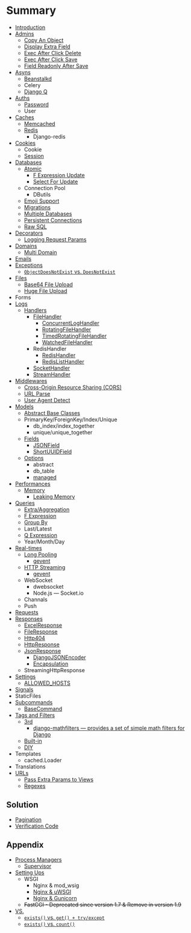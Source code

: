 # Summary

* [Introduction](README.md)
* [Admins](Admins/README.md)
  * [Copy An Object](Admins/copy-an-object.md)
  * [Display Extra Field](Admins/display-extra-field.md)
  * [Exec After Click Delete](Admins/exec-after-click-delete.md)
  * [Exec After Click Save](Admins/exec-after-click-save.md)
  * [Field Readonly After Save](Admins/field-readonly-after-save.md)
* [Asyns](Asyns/README.md)
  * [Beanstalkd](Asyns/Beanstalkd.md)
  * Celery
  * [Django Q](Asyns/django-q.md)
* [Auths](Auths/README.md)
  * [Password](Auths/Password.md)
  * User
* [Caches](Caches/README.md)
  * [Memcached](Caches/Memcached.md)
  * [Redis](Caches/Redis/README.md)
    * Django-redis
* [Cookies](Cookies/README.md)
  * Cookie
  * [Session](Cookies/Session.md)
* [Databases](Databases/README.md)
  * [Atomic](Databases/Atomic/README.md)
    * [F Expression Update](Databases/Atomic/f-expression-update.md)
    * [Select For Update](Databases/Atomic/select-for-update.md)
  * Connection Pool
    * DButils
  * [Emoji Support](Databases/emoji-support.md)
  * [Migrations](Databases/Migrations.md)
  * [Multiple Databases](Databases/multiple-databases.md)
  * [Persistent Connections](Databases/persistent-connections.md)
  * [Raw SQL](Databases/raw-sql.md)
* [Decorators](Decorators/README.md)
  * [Logging Request Params](Logs/logging-request-params.md)
* [Domains](Domains/README.md)
  * [Multi Domain](Domains/multi-domain.md)
* [Emails](Emails/README.md)
* [Exceptions](Exceptions/README.md)
  * [``ObjectDoesNotExist`` vs. ``DoesNotExist``](Exceptions/ObjectDoesNotExist-DoesNotExist.md)
* [Files](Files/README.md)
  - [Base64 File Upload](Files/base64-image-upload.md)
  - [Huge File Upload](Files/huge-file-upload.md)
* Forms
* [Logs](Logs/README.md)
  * [Handlers](Logs/Handlers/README.md)
    * [FileHandler](Logs/Handlers/FileHandler/file-handler.md)
      * [ConcurrentLogHandler](Logs/Handlers/FileHandler/concurrent-log-handler.md)
      * [RotatingFileHandler](Logs/Handlers/FileHandler/rotating-file-handler.md)
      * [TimedRotatingFileHandler](Logs/Handlers/FileHandler/timed-rotating-file-handler.md)
      * [WatchedFileHandler](Logs/Handlers/FileHandler/watched-file-handler.md)
    * RedisHandler
      * [RedisHandler](Logs/Handlers/RedisHandler/redis-handler.md)
      * [RedisListHandler](Logs/Handlers/RedisHandler/redis-list-handler.md)
    * [SocketHandler](Logs/Handlers/SocketHandler/socket-handler.md)
    * [StreamHandler](Logs/Handlers/StreamHandler/stream-handler.md)
* [Middlewares](Middlewares/README.md)
  * [Cross-Origin Resource Sharing (CORS)](Middlewares/CORS.md)
  * [URL Parse](Middlewares/url-parse.md)
  * [User Agent Detect](Middlewares/user-agent-detect.md)
* [Models](Models/README.md)
  * [Abstract Base Classes](Models/abstract-base-classes.md)
  * PrimaryKey/ForeignKey/Index/Unique
    * db_index/index_together
    * unique/unique_together
  * [Fields](Models/Fields/README.md)
    * [JSONField](Models/Fields/JSONField.md)
    * [ShortUUIDField](Models/Fields/ShortUUIDField.md)
  * [Options](Models/Options/README.md)
    * abstract
    * db_table
    * [managed](Models/Options/managed.md)
* [Performances](Performances/README.md)
  * [Memory](Performances/Memory/README.md)
    * [Leaking Memory](Performances/Memory/leaking-memory.md)
* [Queries](Queries/README.md)
  * [Extra/Aggregation](Queries/extra-aggregation.md)
  * [F Expression](Queries/FExpression.md)
  * [Group By](Queries/GroupBy.md)
  * Last/Latest
  * [Q Expression](Queries/QExpression.md)
  * Year/Month/Day
* [Real-times](Real-times/README.md)
  * [Long Pooling](Real-times/LongPooling/README.md)
    * [gevent](Real-times/LongPooling/gevent.md)
  * [HTTP Streaming](Real-times/HTTPStreaming/README.md)
    * [gevent](Real-times/HTTPStreaming/gevent.md)
  * WebSocket
    * dwebsocket
    * Node.js — Socket.io
  * Channals
  * Push
* [Requests](Requests/README.md)
* [Responses](Responses/README.md)
  * [ExcelResponse](Responses/ExcelResponse.md)
  * [FileResponse](Responses/FileResponse.md)
  * [Http404](Responses/Http404.md)
  * [HttpResponse](Responses/HttpResponse.md)
  * [JsonResponse](Responses/JsonResponse.md)
    * [DjangoJSONEncoder](Responses/DjangoJSONEncoder.md)
    * [Encapsulation](Responses/Encapsulation.md)
  * StreamingHttpResponse
* [Settings](Settings/README.md)
  * [ALLOWED_HOSTS](Settings/allowed-hosts.md)
* [Signals](Signals/README.md)
* StaticFiles
* [Subcommands](Subcommands/README.md)
  * [BaseCommand](Subcommands/BaseCommand.md)
* [Tags and Filters](TagsAndFilters/README.md)
  * [3rd](TagsAndFilters/3rd/README.md)
    * [django-mathfilters — provides a set of simple math filters for Django](TagsAndFilters/3rd/django-mathfilters.md)
  * [Built-in](TagsAndFilters/Built-in.md)
  * [DIY](TagsAndFilters/DIY.md)
* Templates
  * cached.Loader
* Translations
* [URLs](URLs/README.md)
  * [Pass Extra Params to Views](URLs/pass-extra-params-to-views.md)
  * [Regexes](URLs/regexes.md)

## Solution

* [Pagination](Solutions/Pagination.md)
* [Verification Code](Solutions/verification-code.md)

## Appendix

* [Process Managers](ProcessManagers/README.md)
  * [Supervisor](ProcessManagers/Supervisor.md)
* [Setting Ups](SettingUps/README.md)
  * WSGI
    * Nginx & mod_wsig
    * [Nginx & uWSGI](SettingUps/nginx-uwsgi.md)
    * [Nginx & Gunicorn](SettingUps/nginx-gunicorn.md)
  * ~~FastCGI - Deprecated since version 1.7 & Remove in version 1.9~~
* [VS.](VS./README.md)
  * [``exists()`` vs. ``get() + try/except``](VS./exists-or-get-try-except.md)
  * [``exists()`` vs. ``count()``](VS./exists-or-count.md)
